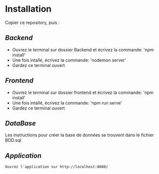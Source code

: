 # Installation

Copier ce repository, puis :

## *Backend*

- Ouvrez le terminal sur dossier Backend et écrivez la commande:
    'npm install'
- Une fois intallé, écrivez la commande:
    'nodemon server'
- Gardez ce terminal ouvert

## *Frontend*

- Ouvrez le terminal sur dossier frontend et écrivez la commande:
    'npm install'
- Une fois intallé, écrivez la commande:
    'npm run serve'
- Gardez ce terminal ouvert

## *DataBase*

Les instructions pour créer la base de données se trouvent dans le fichier BDD.sql

## *Application*

    Ouvrez l'application sur http://localhost:8080/
